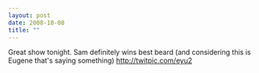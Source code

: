 ```yaml
---
layout: post
date: 2008-10-08
title: ""
---
```

Great show tonight. Sam definitely wins best beard (and considering this is Eugene that's saying something) http://twitpic.com/eyu2